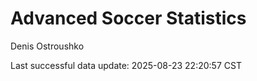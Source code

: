 # Advanced Soccer Statistics
Denis Ostroushko

<!-- gfm -->

Last successful data update: 2025-08-23 22:20:57 CST
